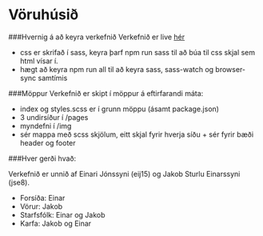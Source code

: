 
# Vöruhúsið

###Hvernig á að keyra verkefnið
Verkefnið er live [hér](https://notendur.hi.is/~jse8/vefforritun/hopverkefni1/pages/products.html)

* css er skrifað í sass, keyra þarf npm run sass til að búa til css skjal sem html vísar í.
* hægt að keyra npm run all til að keyra sass, sass-watch og browser-sync samtímis

###Möppur
Verkefnið er skipt í möppur á eftirfarandi máta:
* index og styles.scss er í grunn möppu (ásamt package.json)
* 3 undirsíður í /pages
* myndefni í /img
* sér mappa með scss skjölum, eitt skjal fyrir hverja síðu + sér fyrir bæði header og footer

###Hver gerði hvað:

Verkefnið er unnið af Einari Jónssyni (eij15) og Jakob Sturlu Einarssyni (jse8).
* Forsíða: Einar
* Vörur: Jakob
* Starfsfólk: Einar og Jakob
* Karfa: Jakob og Einar